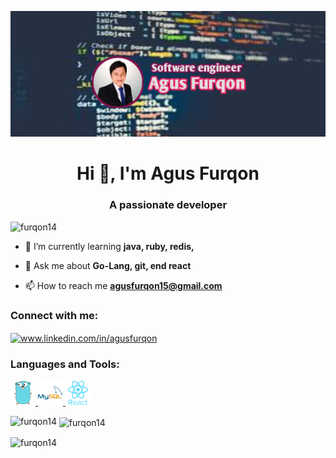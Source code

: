 ![logo](https://github.com/Furqon14/Furqon14/blob/main/20240307_214426.jpg)
<h1 align="center">Hi 👋, I'm Agus Furqon</h1>
<h3 align="center">A passionate developer</h3>

<p align="left"> <img src="https://komarev.com/ghpvc/?username=furqon14&label=Profile%20views&color=0e75b6&style=flat" alt="furqon14" /> </p>

- 🌱 I’m currently learning **java, ruby, redis,**

- 💬 Ask me about **Go-Lang, git, end react**

- 📫 How to reach me **agusfurqon15@gmail.com**

<h3 align="left">Connect with me:</h3>
<p align="left">
<a href="https://linkedin.com/in/www.linkedin.com/in/agusfurqon" target="blank"><img align="center" src="https://raw.githubusercontent.com/rahuldkjain/github-profile-readme-generator/master/src/images/icons/Social/linked-in-alt.svg" alt="www.linkedin.com/in/agusfurqon" height="30" width="40" /></a>
</p>

<h3 align="left">Languages and Tools:</h3>
<p align="left"> <a href="https://golang.org" target="_blank" rel="noreferrer"> <img src="https://raw.githubusercontent.com/devicons/devicon/master/icons/go/go-original.svg" alt="go" width="40" height="40"/> </a> <a href="https://www.mysql.com/" target="_blank" rel="noreferrer"> <img src="https://raw.githubusercontent.com/devicons/devicon/master/icons/mysql/mysql-original-wordmark.svg" alt="mysql" width="40" height="40"/> </a> <a href="https://reactjs.org/" target="_blank" rel="noreferrer"> <img src="https://raw.githubusercontent.com/devicons/devicon/master/icons/react/react-original-wordmark.svg" alt="react" width="40" height="40"/> </a> </p>

<p><img align="left" src="https://github-readme-stats.vercel.app/api/top-langs?username=furqon14&show_icons=true&locale=en&layout=compact" alt="furqon14" /></p>

<p>&nbsp;<img align="center" src="https://github-readme-stats.vercel.app/api?username=furqon14&show_icons=true&locale=en" alt="furqon14" /></p>

<p><img align="center" src="https://github-readme-streak-stats.herokuapp.com/?user=furqon14&" alt="furqon14" /></p>

